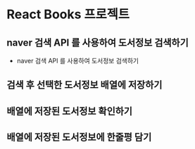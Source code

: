 # React Books 프로젝트

## naver 검색 API 를 사용하여 도서정보 검색하기

- naver 검색 API 를 사용하여 도서정보 검색하기

## 검색 후 선택한 도서정보 배열에 저장하기

## 배열에 저장된 도서정보 확인하기

## 배열에 저장된 도서정보에 한줄평 담기
